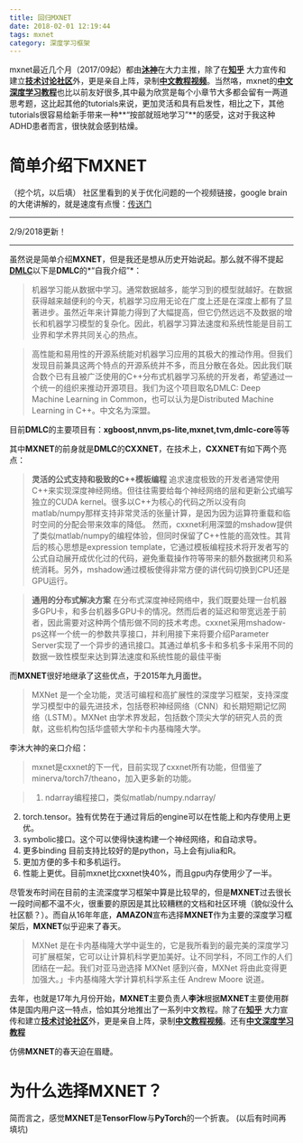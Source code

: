 ```yaml
---
title: 回归MXNET
date: 2018-02-01 12:19:44
tags: mxnet
category: 深度学习框架
---
```

mxnet最近几个月（2017/09起）都由[**沐神**](https://www.zhihu.com/people/li-mu-23/activities )在大力主推，除了在[**知乎**](https://www.zhihu.com/topic/20044209/hot) 大力宣传和建立[**技术讨论社区**](https://discuss.gluon.ai/ )外，更是亲自上阵，录制[**中文教程视频**](https://space.bilibili.com/209599371/#/video )。当然咯，mxnet的[**中文深度学习教程**](https://zh.gluon.ai/ )也比以前友好很多,其中最为欣赏是每个小章节大多都会留有一两道思考题，这比起其他的tutorials来说，更加灵活和具有启发性，相比之下，其他tutorials很容易给新手带来一种**“按部就班地学习”**的感受，这对于我这种ADHD患者而言，很快就会感到枯燥。
<!-- more -->

# 简单介绍下MXNET
（挖个坑，以后填）
社区里看到的关于优化问题的一个视频链接，google brain的大佬讲解的，就是速度有点慢：[传送门](http://videolectures.net/deeplearning2015_goodfellow_network_optimization/)

---

2/9/2018更新！

---

虽然说是简单介绍**MXNET**，但是我还是想从历史开始说起。那么就不得不提起[**DMLC**](https://github.com/dmlc)以下是**DMLC**的*“自我介绍”*：

>机器学习能从数据中学习。通常数据越多，能学习到的模型就越好。在数据获得越来越便利的今天，机器学习应用无论在广度上还是在深度上都有了显著进步。虽然近年来计算能力得到了大幅提高，但它仍然远远不及数据的增长和机器学习模型的复杂化。因此，机器学习算法速度和系统性能是目前工业界和学术界共同关心的热点。

>高性能和易用性的开源系统能对机器学习应用的其极大的推动作用。但我们发现目前兼具这两个特点的开源系统并不多，而且分散在各处。因此我们联合数个已有且被广泛使用的C++分布式机器学习系统的开发者，希望通过一个统一的组织来推动开源项目。我们为这个项目取名DMLC: Deep Machine Learning in Common，也可以认为是Distributed Machine Learning in C++。中文名为深盟。

目前**DMLC**的主要项目有：**xgboost,nnvm,ps-lite,mxnet,tvm,dmlc-core**等等

其中**MXNET**的前身就是**DMLC**的**CXXNET**，在技术上，**CXXNET**有如下两个亮点：

>**灵活的公式支持和极致的C++模板编程**
>追求速度极致的开发者通常使用C++来实现深度神经网络。但往往需要给每个神经网络的层和更新公式编写独立的CUDA kernel。很多以C++为核心的代码之所以没有向matlab/numpy那样支持非常灵活的张量计算，是因为因为运算符重载和临时空间的分配会带来效率的降低。
然而，cxxnet利用深盟的mshadow提供了类似matlab/numpy的编程体验，但同时保留了C++性能的高效性。其背后的核心思想是expression template，它通过模板编程技术将开发者写的公式自动展开成优化过的代码，避免重载操作符等带来的额外数据拷贝和系统消耗。另外，mshadow通过模板使得非常方便的讲代码切换到CPU还是GPU运行。

>**通用的分布式解决方案**
>在分布式深度神经网络中，我们既要处理一台机器多GPU卡，和多台机器多GPU卡的情况。然而后者的延迟和带宽远差于前者，因此需要对这种两个情形做不同的技术考虑。cxxnet采用mshadow-ps这样一个统一的参数共享接口，并利用接下来将要介绍Parameter Server实现了一个异步的通讯接口。其通过单机多卡和多机多卡采用不同的数据一致性模型来达到算法速度和系统性能的最佳平衡

而**MXNET**很好地继承了这些优点，于2015年九月面世。

>MXNet 是一个全功能，灵活可编程和高扩展性的深度学习框架，支持深度学习模型中的最先进技术，包括卷积神经网络（CNN）和长期短期记忆网络（LSTM）。MXNet 由学术界发起，包括数个顶尖大学的研究人员的贡献，这些机构包括华盛顿大学和卡内基梅隆大学。

李沐大神的亲口介绍：

>mxnet是cxxnet的下一代，目前实现了cxxnet所有功能，但借鉴了minerva/torch7/theano，加入更多新的功能。

>1. ndarray编程接口，类似matlab/numpy.ndarray/
2. torch.tensor。独有优势在于通过背后的engine可以在性能上和内存使用上更优。
3. symbolic接口。这个可以使得快速构建一个神经网络，和自动求导。
4. 更多binding 目前支持比较好的是python，马上会有julia和R。
5. 更加方便的多卡和多机运行。
6. 性能上更优。目前mxnet比cxxnet快40%，而且gpu内存使用少了一半。

尽管发布时间在目前的主流深度学习框架中算是比较早的，但是**MXNET**过去很长一段时间都不温不火，很重要的原因是其比较糟糕的文档和社区环境（貌似没什么社区额？）。而自从16年年底，**AMAZON**宣布选择**MXNET**作为主要的深度学习框架后，**MXNET**似乎迎来了春天。

>MXNet 是在卡内基梅隆大学中诞生的，它是我所看到的最完美的深度学习可扩展框架，它可以让计算机科学更加美好。让不同学科，不同工作的人们团结在一起。我们对亚马逊选择 MXNet 感到兴奋，MXNet 将由此变得更加强大。」卡内基梅隆大学计算机科学系主任 Andrew Moore 说道。

去年，也就是17年九月份开始，**MXNET**主要负责人**李沐**根据**MXNET**主要使用群体是国内用户这一特点，恰如其分地推出了一系列中文教程。除了在[**知乎**](https://www.zhihu.com/topic/20044209/hot) 大力宣传和建立[**技术讨论社区**](https://discuss.gluon.ai/ )外，更是亲自上阵，录制[**中文教程视频**](https://space.bilibili.com/209599371/#/video )。还有[**中文深度学习教程**](https://zh.gluon.ai/ )

仿佛**MXNET**的春天迫在眉睫。

# 为什么选择MXNET？

简而言之，感觉**MXNET**是**TensorFlow**与**PyTorch**的一个折衷。
(以后有时间再填坑)